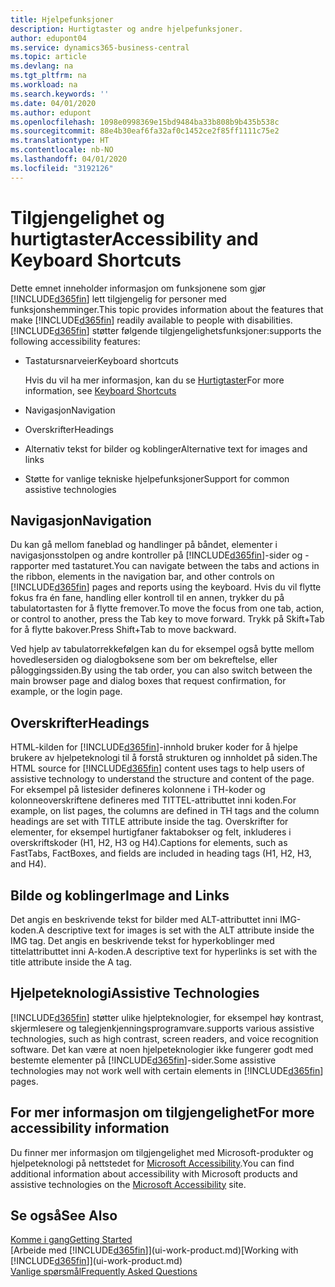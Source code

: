 ```yaml
---
title: Hjelpefunksjoner
description: Hurtigtaster og andre hjelpefunksjoner.
author: edupont04
ms.service: dynamics365-business-central
ms.topic: article
ms.devlang: na
ms.tgt_pltfrm: na
ms.workload: na
ms.search.keywords: ''
ms.date: 04/01/2020
ms.author: edupont
ms.openlocfilehash: 1098e0998369e15bd9484ba33b808b9b435b538c
ms.sourcegitcommit: 88e4b30eaf6fa32af0c1452ce2f85ff1111c75e2
ms.translationtype: HT
ms.contentlocale: nb-NO
ms.lasthandoff: 04/01/2020
ms.locfileid: "3192126"
---
```

# <a name="accessibility-and-keyboard-shortcuts"></a><span data-ttu-id="c1c0b-103">Tilgjengelighet og hurtigtaster</span><span class="sxs-lookup"><span data-stu-id="c1c0b-103">Accessibility and Keyboard Shortcuts</span></span>
<span data-ttu-id="c1c0b-104">Dette emnet inneholder informasjon om funksjonene som gjør [!INCLUDE[d365fin](includes/d365fin_md.md)] lett tilgjengelig for personer med funksjonshemminger.</span><span class="sxs-lookup"><span data-stu-id="c1c0b-104">This topic provides information about the features that make [!INCLUDE[d365fin](includes/d365fin_md.md)] readily available to people with disabilities.</span></span> [!INCLUDE[d365fin](includes/d365fin_md.md)] <span data-ttu-id="c1c0b-105">støtter følgende tilgjengelighetsfunksjoner:</span><span class="sxs-lookup"><span data-stu-id="c1c0b-105">supports the following accessibility features:</span></span>  

-   <span data-ttu-id="c1c0b-106">Tastatursnarveier</span><span class="sxs-lookup"><span data-stu-id="c1c0b-106">Keyboard shortcuts</span></span>

    <span data-ttu-id="c1c0b-107">Hvis du vil ha mer informasjon, kan du se  [Hurtigtaster](keyboard-shortcuts.md)</span><span class="sxs-lookup"><span data-stu-id="c1c0b-107">For more information, see [Keyboard Shortcuts](keyboard-shortcuts.md)</span></span>

-   <span data-ttu-id="c1c0b-108">Navigasjon</span><span class="sxs-lookup"><span data-stu-id="c1c0b-108">Navigation</span></span>  

-   <span data-ttu-id="c1c0b-109">Overskrifter</span><span class="sxs-lookup"><span data-stu-id="c1c0b-109">Headings</span></span>  

-   <span data-ttu-id="c1c0b-110">Alternativ tekst for bilder og koblinger</span><span class="sxs-lookup"><span data-stu-id="c1c0b-110">Alternative text for images and links</span></span>  

-   <span data-ttu-id="c1c0b-111">Støtte for vanlige tekniske hjelpefunksjoner</span><span class="sxs-lookup"><span data-stu-id="c1c0b-111">Support for common assistive technologies</span></span>  

<!-- moved to separate article
##  <a name="Keyboard"></a> Keyboard Shortcuts in the browser
 [!INCLUDE[d365fin](includes/d365fin_md.md)] supports the keyboard shortcuts that are supported by most web browsers. The keyboard shortcuts described here refer to the U.S. keyboard layout. The layout of the keys on other keyboards may not correspond exactly to the keys on a U.S. keyboard.  

|To do this|Press|  
|----------------|-----------|  
|To move focus to the next or previous control or element on a page, such as buttons, fields, or items in a list.|Tab, Shift+Tab|  
|To enable or access the element or control that is in focus.|Enter|  
|To scroll items up and down in a list.|Up Arrow, Down Arrow|  
|To scroll columns of an item left and right in a list.|Left Arrow, Right Arrow|  
|To open a drop-down list or look up a value for a field.|Alt+Down Arrow|  
|To move focus to the next element outside the list.|Ctrl + Enter|  
|To see the transactions that resulted in a calculated value in a field.|Alt+Right Arrow|  

-->

##  <a name="navigation"></a><a name="Navigation"></a> <span data-ttu-id="c1c0b-112">Navigasjon</span><span class="sxs-lookup"><span data-stu-id="c1c0b-112">Navigation</span></span>  
 <span data-ttu-id="c1c0b-113">Du kan gå mellom faneblad og handlinger på båndet, elementer i navigasjonsstolpen og andre kontroller på [!INCLUDE[d365fin](includes/d365fin_md.md)]-sider og -rapporter med tastaturet.</span><span class="sxs-lookup"><span data-stu-id="c1c0b-113">You can navigate between the tabs and actions in the ribbon, elements in the navigation bar, and other controls on [!INCLUDE[d365fin](includes/d365fin_md.md)] pages and reports using the keyboard.</span></span> <span data-ttu-id="c1c0b-114">Hvis du vil flytte fokus fra én fane, handling eller kontroll til en annen, trykker du på tabulatortasten for å flytte fremover.</span><span class="sxs-lookup"><span data-stu-id="c1c0b-114">To move the focus from one tab, action, or control to another, press the Tab key to move forward.</span></span> <span data-ttu-id="c1c0b-115">Trykk på Skift+Tab for å flytte bakover.</span><span class="sxs-lookup"><span data-stu-id="c1c0b-115">Press Shift+Tab to move backward.</span></span>  

 <span data-ttu-id="c1c0b-116">Ved hjelp av tabulatorrekkefølgen kan du for eksempel også bytte mellom hovedlesersiden og dialogboksene som ber om bekreftelse, eller påloggingssiden.</span><span class="sxs-lookup"><span data-stu-id="c1c0b-116">By using the tab order, you can also switch between the main browser page and dialog boxes that request confirmation, for example, or the login page.</span></span>  

##  <a name="headings"></a><a name="Headings"></a> <span data-ttu-id="c1c0b-117">Overskrifter</span><span class="sxs-lookup"><span data-stu-id="c1c0b-117">Headings</span></span>  
 <span data-ttu-id="c1c0b-118">HTML-kilden for [!INCLUDE[d365fin](includes/d365fin_md.md)]-innhold bruker koder for å hjelpe brukere av hjelpeteknologi til å forstå strukturen og innholdet på siden.</span><span class="sxs-lookup"><span data-stu-id="c1c0b-118">The HTML source for [!INCLUDE[d365fin](includes/d365fin_md.md)] content uses tags to help users of assistive technology to understand the structure and content of the page.</span></span> <span data-ttu-id="c1c0b-119">For eksempel på listesider defineres kolonnene i TH-koder og kolonneoverskriftene defineres med TITTEL-attributtet inni koden.</span><span class="sxs-lookup"><span data-stu-id="c1c0b-119">For example, on list pages, the columns are defined in TH tags and the column headings are set with TITLE attribute inside the tag.</span></span> <span data-ttu-id="c1c0b-120">Overskrifter for elementer, for eksempel hurtigfaner faktabokser og felt, inkluderes i overskriftskoder (H1, H2, H3 og H4).</span><span class="sxs-lookup"><span data-stu-id="c1c0b-120">Captions for elements, such as FastTabs, FactBoxes, and fields are included in heading tags (H1, H2, H3, and H4).</span></span>  

##  <a name="image-and-links"></a><a name="Images"></a> <span data-ttu-id="c1c0b-121">Bilde og koblinger</span><span class="sxs-lookup"><span data-stu-id="c1c0b-121">Image and Links</span></span>  
 <span data-ttu-id="c1c0b-122">Det angis en beskrivende tekst for bilder med ALT-attributtet inni IMG-koden.</span><span class="sxs-lookup"><span data-stu-id="c1c0b-122">A descriptive text for images is set with the ALT attribute inside the IMG tag.</span></span> <span data-ttu-id="c1c0b-123">Det angis en beskrivende tekst for hyperkoblinger med tittelattributtet inni A-koden.</span><span class="sxs-lookup"><span data-stu-id="c1c0b-123">A descriptive text for hyperlinks is set with the title attribute inside the A tag.</span></span>  

##  <a name="assistive-technologies"></a><a name="AssistiveTech"></a> <span data-ttu-id="c1c0b-124">Hjelpeteknologi</span><span class="sxs-lookup"><span data-stu-id="c1c0b-124">Assistive Technologies</span></span>  
[!INCLUDE[d365fin](includes/d365fin_md.md)] <span data-ttu-id="c1c0b-125">støtter ulike hjelpteknologier, for eksempel høy kontrast, skjermlesere og talegjenkjenningsprogramvare.</span><span class="sxs-lookup"><span data-stu-id="c1c0b-125">supports various assistive technologies, such as high contrast, screen readers, and voice recognition software.</span></span> <span data-ttu-id="c1c0b-126">Det kan være at noen hjelpeteknologier ikke fungerer godt med bestemte elementer på [!INCLUDE[d365fin](includes/d365fin_md.md)]-sider.</span><span class="sxs-lookup"><span data-stu-id="c1c0b-126">Some assistive technologies may not work well with certain elements in [!INCLUDE[d365fin](includes/d365fin_md.md)] pages.</span></span>  

## <a name="for-more-accessibility-information"></a><span data-ttu-id="c1c0b-127">For mer informasjon om tilgjengelighet</span><span class="sxs-lookup"><span data-stu-id="c1c0b-127">For more accessibility information</span></span>  
<span data-ttu-id="c1c0b-128">Du finner mer informasjon om tilgjengelighet med Microsoft-produkter og hjelpeteknologi på nettstedet for [Microsoft Accessibility](https://go.microsoft.com/fwlink/?LinkId=262160).</span><span class="sxs-lookup"><span data-stu-id="c1c0b-128">You can find additional information about accessibility with Microsoft products and assistive technologies on the [Microsoft Accessibility](https://go.microsoft.com/fwlink/?LinkId=262160) site.</span></span>

## <a name="see-also"></a><span data-ttu-id="c1c0b-129">Se også</span><span class="sxs-lookup"><span data-stu-id="c1c0b-129">See Also</span></span>
[<span data-ttu-id="c1c0b-130">Komme i gang</span><span class="sxs-lookup"><span data-stu-id="c1c0b-130">Getting Started</span></span>](product-get-started.md)  
<span data-ttu-id="c1c0b-131">[Arbeide med [!INCLUDE[d365fin](includes/d365fin_md.md)]](ui-work-product.md)</span><span class="sxs-lookup"><span data-stu-id="c1c0b-131">[Working with [!INCLUDE[d365fin](includes/d365fin_md.md)]](ui-work-product.md)</span></span>  
[<span data-ttu-id="c1c0b-132">Vanlige spørsmål</span><span class="sxs-lookup"><span data-stu-id="c1c0b-132">Frequently Asked Questions</span></span>](across-faq.md)  
